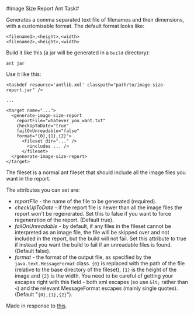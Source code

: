 #Image Size Report Ant Task#

Generates a comma separated text file of filenames and their dimensions, with a
customisable format.  The default format looks like:

    <filename1>,<height>,<width>
    <filename2>,<height>,<width>

Build it like this (a jar will be generated in a `build` directory):

    ant jar

Use it like this:

    <taskdef resource='antlib.xml' classpath="path/to/image-size-report.jar" />
    
    ...
    
    <target name="...">
      <generate-image-size-report
        reportFile="whatever_you_want.txt"
        checkUpToDate="true"
        failOnUnreadable="false"
        format="{0},{1},{2}">
          <fileset dir="..." />
            <includes ... />
          </fileset>
      </generate-image-size-report>
    </target>

The fileset is a normal ant fileset that should include all the image files you
want in the report.

The attributes you can set are:

+ _reportFile_ - the name of the file to be generated (required).
+ _checkUpToDate_ - if the report file is newer than all the image files the 
  report won't be regenerated.  Set this to false if you want to force
  regeneration of the report. (Default true).
+ _failOnUnreadable_ - by default, if any files in the fileset cannot be
  interpreted as an image file, the file will be skipped over and not included
  in the report, but the build will not fail.  Set this attribute to true if
  instead you want the build to fail if an unreadable files is found. (Default
  false).
+ _format_ - the format of the output file, as specified by the
  `java.text.MessageFormat` class.  `{0}` is replaced with the path of the
  file (relative to the base directory of the fileset), `{1}` is the height of
  the image and `{2}` is the width. You need to be careful of getting your
  escapes right with this field - both xml escapes (so use `&lt;` rather than
  `<`) and the relevant MessageFormat escapes (mainly single quotes). (Default
  "`{0},{1},{2}`").

Made in response to [this](http://stackoverflow.com/questions/4093130/ant-task-to-extract-image-dimensions-height-width-from-png-and-jpeg-files).